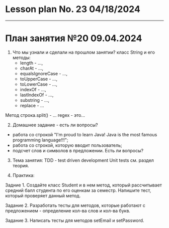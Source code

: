 # Lesson plan No. 23 04/18/2024



---------------------------------

# План занятия №20 09.04.2024

1. Что мы узнали и сделали на прошлом занятии?
   класс String и его методы:
   - length - ..., 
   - charAt - ..., 
   - equalsIgnoreCase - ..., 
   - toUpperCase - ..., 
   - toLowerCase - ..., 
   - indexOf - ..., 
   - lastIndexOf - ..., 
   - substring - ..., 
   - replace - ...

Метод строка.split() - ...
regex - это...


2. Домашнее задание - есть ли вопросы?
- работа со строкой "I'm proud to learn Java! Java is the most famous programming language!!!";
- работа со строкой, которую вводит пользователь;
- подсчет слов и символов в предложении.
Есть ли вопросы?

3. Тема занятия:
   TDD - test driven development
   Unit tests
   см. раздел теория.  

4. Практика:

Задние 1.
Создайте класс Student и в нем метод, который рассчитывает средний балл студента по его оценкам за семестр. Напишите тест, который проверяет данный метод.

Задание 2.
Разработать тесты для методов, которые работают с предложением - определение кол-ва слов и кол-ва букв.

Задание 3.
Написать тесты для методов setEmail и setPassword.